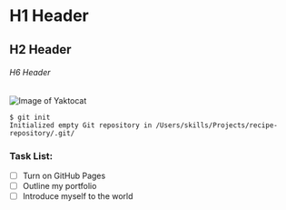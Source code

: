 # H1 Header
## H2 Header
###### H6 Header
![Image of Yaktocat](https://octodex.github.com/images/yaktocat.png)
```
$ git init
Initialized empty Git repository in /Users/skills/Projects/recipe-repository/.git/
```
### Task List:
- [ ] Turn on GitHub Pages
- [ ] Outline my portfolio
- [ ] Introduce myself to the world
